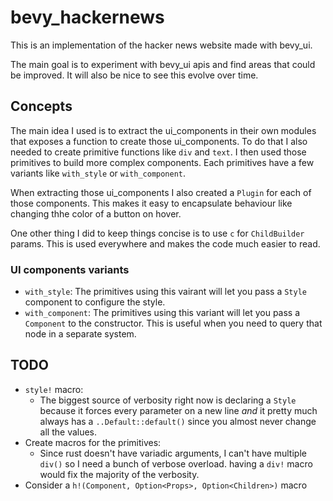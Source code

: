 # bevy_hackernews

This is an implementation of the hacker news website made with bevy_ui.

The main goal is to experiment with bevy_ui apis and find areas that could be improved. It will also be nice to see this evolve over time.

## Concepts

The main idea I used is to extract the ui_components in their own modules that exposes a function to create those ui_components. To do that I also needed to create primitive functions like `div` and `text`. I then used those primitives to build more complex components. Each primitives have a few variants like `with_style` or `with_component`.

When extracting those ui_components I also created a `Plugin` for each of those components. This makes it easy to encapsulate behaviour like changing thhe color of a button on hover.

One other thing I did to keep things concise is to use `c` for `ChildBuilder` params. This is used everywhere and makes the code much easier to read.

### UI components variants

- `with_style`: The primitives using this vairant will let you pass a `Style` component to configure the style.
- `with_component`: The primitives using this variant will let you pass a `Component` to the constructor. This is useful when you need to query that node in a separate system.

## TODO

- `style!` macro:
  - The biggest source of verbosity right now is declaring a `Style` because it forces every parameter on a new line *and* it pretty much always has a `..Default::default()` since you almost never change all the values.
- Create macros for the primitives:
  - Since rust doesn't have variadic arguments, I can't have multiple `div()` so I need a bunch of verbose overload. having a `div!` macro would fix the majority of the verbosity.
- Consider a `h!(Component, Option<Props>, Option<Children>)` macro
